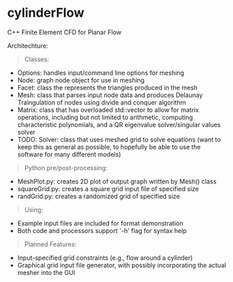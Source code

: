 # cylinderFlow
C++ Finite Element CFD for Planar Flow

Architechture:
> Classes:
 - Options: handles input/command line options for meshing
 - Node: graph node object for use in meshing
 - Facet: class the represents the triangles produced in the mesh
 - Mesh: class that parses input node data and produces Delaunay Traingulation of nodes using divide and conquer algorithm
 - Matrix: class that has overloaded std::vector<double> to allow for matrix operations, including but not limited to arithmetic, computing characteristic polynomials, and a QR eigenvalue solver/singular values solver
 - TODO: Solver: class that uses meshed grid to solve equations (want to keep this as general as possible, to hopefully be able to use the software for many different models)

> Python pre/post-processing:
 - MeshPlot.py: creates 2D plot of output graph written by Mesh() class
 - squareGrid.py: creates a square grid input file of specified size
 - randGrid.py: creates a randomized grid of specified size

> Using:
 - Example input files are included for format demonstration
 - Both code and processors support '-h' flag for syntax help

> Planned Features:
 - Input-specified grid constraints (e.g., flow around a cylinder)
 - Graphical grid input file generator, with possibly incorporating the actual mesher into the GUI